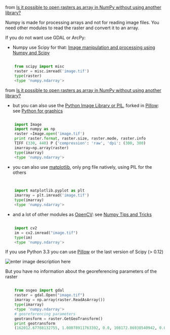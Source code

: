 from [Is it possible to open rasters as array in NumPy without using another library?](http://gis.stackexchange.com/questions/76919/is-it-possible-to-open-rasters-as-array-in-numpy-without-using-another-library)


Numpy is made for processing arrays and not for reading image files. You need other modules to read the raster and convert it to an array.

If you do not want use GDAL or ArcPy:

  - Numpy use Scipy for that: [Image manipulation and processing using Numpy and Scipy][1]

```python

    from scipy import misc
    raster = misc.imread('image.tif')
    type(raster)
    <type 'numpy.ndarray'>
```


from [Is it possible to open rasters as array in NumPy without using another library?](http://gis.stackexchange.com/questions/76919/is-it-possible-to-open-rasters-as-array-in-numpy-without-using-another-library/76937)

  - but you can also use the [Python Image Library or PIL][2], forked in [Pillow][3]: see [Python for graphics][4]

```python

    import Image
    import numpy as np
    raster =Image.open('image.tif')
    print raster.format, raster.size, raster.mode, raster.info
    TIFF (330, 440) P {'compression': 'raw', 'dpi': (300, 300)   
    imarray=np.array(raster)
    type(imarray)
    <type 'numpy.ndarray'>
```

 - you can also use [matplotlib][7], only png file natively, using PIL for the others 

```python
 

    import matplotlib.pyplot as plt
    imarray = plt.imread('image.tif')
    type(imarray)
    <type 'numpy.ndarray'>


```

  - and a lot of other modules as [OpenCV][5]: see [Numpy Tips and Tricks][6]

```python

    import cv2
    im = cv2.imread("image.tif")
    type(im)
    <type 'numpy.ndarray'>
```


If you use Python 3.3 you can use [Pillow][8] or the last version of Scipy (> 0.12)

![enter image description here][9]

But you have no information about the georeferencing parameters of the raster

```python

    from osgeo import gdal
    raster = gdal.Open("image.tif")
    imarray = np.array(raster.ReadAsArray())
    type(imarray)
    <type 'numpy.ndarray'>
    # georeferencing parameters 
    geotransform = raster.GetGeoTransform()
    print geotransform
    (162012.67788132755, 1.00078911763392, 0.0, 108172.86938540942, 0.0, -1.00078911763392)
```



  [1]: http://scipy-lectures.github.io/advanced/image_processing/
  [2]: http://effbot.org/zone/pil-changes-116.htm
  [3]: https://pypi.python.org/pypi/Pillow/2.2.1
  [4]: http://dmr.ath.cx/gfx/python/
  [5]: http://opencv.org/#numpy-and-opencv
  [6]: http://jayrambhia.com/blog/numpy-tricks/
  [7]: http://matplotlib.org/users/image_tutorial.html
  [8]: https://pypi.python.org/pypi/Pillow/2.2.1
  [9]: http://i.stack.imgur.com/cW0Bo.jpg
